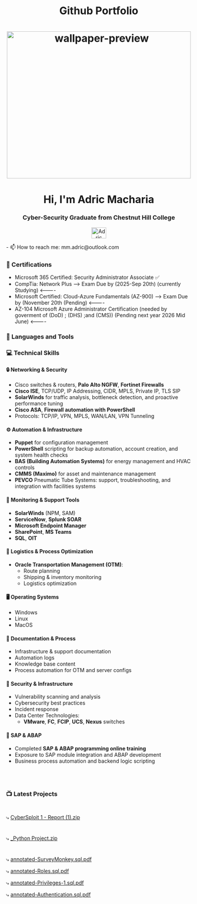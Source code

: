 <h1 align="center">Github Portfolio</h1>
<h1 align="center"><img src="https://user-images.githubusercontent.com/128648409/230751521-cb35e8bc-583e-4ec7-a1b6-1466e94c6705.jpg" height="400" width="500" alt="wallpaper-preview"></h1>
<h1 align="center">Hi, I'm Adric Macharia</h1>
<h3 align="center">Cyber-Security Graduate from Chestnut Hill College</h3>


<p align="center">
  <a href="https://www.linkedin.com/in/adricmacharia" target="_blank">
    <img align="center" src="https://raw.githubusercontent.com/rahuldkjain/github-profile-readme-generator/master/src/images/icons/Social/linked-in-alt.svg" alt="Adric Macharia's LinkedIn Profile" height="30" width="40" />
  </a>
</p>

<p align="left"> 

<p align="left"> 
<p align="left"> 
- 📫 How to reach me: mm.adric@outlook.com</p>

### 📜 Certifications
<!-- BEGIN Certifications -->
- Microsoft 365 Certified: Security Administrator Associate ✅
- CompTia: Network Plus --> Exam Due by (2025-Sep 20th) (currently Studying) <----
- Microsoft Certified: Cloud-Azure Fundamentals (AZ-900) --> Exam Due by (November 20th (Pending) <----
- AZ-104 Microsoft Azure Administrator Certification (needed by goverment of (DoD) ; (DHS) ;and (CMS)) (Pending next year 2026 Mid June) <----

<!-- END Certifications -->

### 🧰 Languages and Tools
<!-- BEGIN Languages and Tools -->


### 💻 Technical Skills

#### 🔒 Networking & Security
- Cisco switches & routers, **Palo Alto NGFW**, **Fortinet Firewalls**
- **Cisco ISE**, TCP/UDP, IP Addressing, CIDR, MPLS, Private IP, TLS SIP
- **SolarWinds** for traffic analysis, bottleneck detection, and proactive performance tuning
- **Cisco ASA**, **Firewall automation with PowerShell**
- Protocols: TCP/IP, VPN, MPLS, WAN/LAN, VPN Tunneling

#### ⚙️ Automation & Infrastructure
- **Puppet** for configuration management
- **PowerShell** scripting for backup automation, account creation, and system health checks
- **BAS (Building Automation Systems)** for energy management and HVAC controls
- **CMMS (Maximo)** for asset and maintenance management
- **PEVCO** Pneumatic Tube Systems: support, troubleshooting, and integration with facilities systems

#### 🔧 Monitoring & Support Tools
- **SolarWinds** (NPM, SAM)
- **ServiceNow**, **Splunk SOAR**
- **Microsoft Endpoint Manager**
- **SharePoint**, **MS Teams**
- **SQL**, **OIT**

#### 🚚 Logistics & Process Optimization
- **Oracle Transportation Management (OTM)**:  
  - Route planning  
  - Shipping & inventory monitoring  
  - Logistics optimization  

#### 🖥️ Operating Systems
- Windows  
- Linux  
- MacOS  

#### 📘 Documentation & Process
- Infrastructure & support documentation
- Automation logs  
- Knowledge base content  
- Process automation for OTM and server configs

#### 🔐 Security & Infrastructure
- Vulnerability scanning and analysis  
- Cybersecurity best practices  
- Incident response  
- Data Center Technologies:  
  - **VMware**, **FC**, **FCIP**, **UCS**, **Nexus** switches  

#### 💼 SAP & ABAP
- Completed **SAP & ABAP programming online training**
- Exposure to SAP module integration and ABAP development  
- Business process automation and backend logic scripting


<br />

#

### 📺 Latest Projects
#
<!-- BEGIN Projects -->
⤷ [CyberSploit 1 - Report (1).zip](https://github.com/TheBlack-code/Adric-Macharia/files/11184752/CyberSploit.1.-.Report.1.zip)
#
⤷ [_Python Project.zip](https://github.com/TheBlack-code/Adric-Macharia/files/11184744/_Python.Project.zip)</p>
#
⤷ [annotated-SurveyMonkey.sql.pdf](https://github.com/TheBlack-code/Adric-Macharia/files/11184719/annotated-SurveyMonkey.sql.pdf)</p>
⤷ [annotated-Roles.sql.pdf](https://github.com/TheBlack-code/Adric-Macharia/files/11184729/annotated-Roles.sql.pdf)</p>
⤷ [annotated-Privileges-1.sql.pdf](https://github.com/TheBlack-code/Adric-Macharia/files/11184730/annotated-Privileges-1.sql.pdf)</p>
⤷ [annotated-Authentication.sql.pdf](https://github.com/TheBlack-code/Adric-Macharia/files/11184731/annotated-Authentication.sql.pdf)</p>


<!-- END Projects -->







